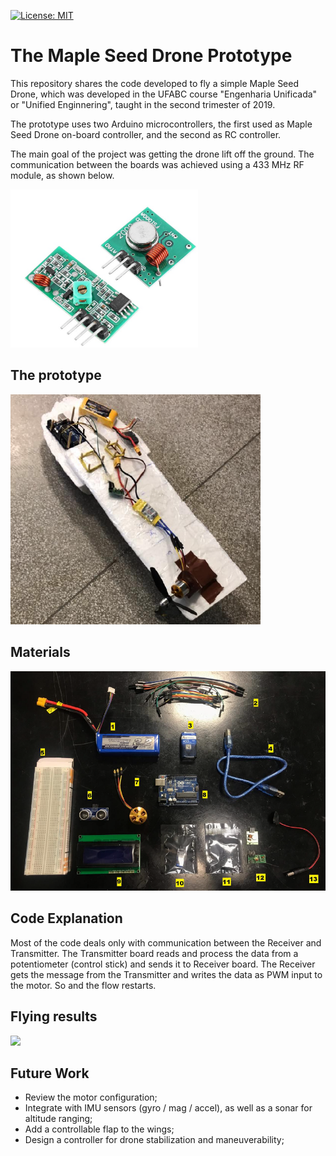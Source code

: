 [![License: MIT](https://img.shields.io/badge/License-MIT-yellow.svg)](https://opensource.org/licenses/MIT)

# The Maple Seed Drone Prototype
This repository shares the code developed to fly a simple Maple Seed Drone,  which was developed in the UFABC course "Engenharia Unificada" or "Unified Enginnering", taught in  the second trimester of 2019.

The prototype uses two Arduino microcontrollers, the first used as Maple Seed Drone on-board controller, and the second as RC controller.

The main goal of the project was getting the drone lift off the ground. The communication between the boards was achieved using a 433 MHz RF module, as shown below.

<img src="docs/rf-module.png" width="300"/>

## The prototype

<img src="docs/maple-seed-drone.png" width="400"/>

## Materials

<img src="docs/drone-materials.png" width="600"/>

## Code Explanation

Most of the code deals only with communication between the Receiver and Transmitter. The Transmitter board reads and process the data from a potentiometer (control stick) and sends it to Receiver board. The Receiver gets the message from the Transmitter and writes the data as PWM input to the motor. So and the flow restarts. 

## Flying results

<img src="docs/monocopter-flight.gif" width="600"/>

## Future Work

- Review the motor configuration;
- Integrate with IMU sensors (gyro / mag / accel), as well as a sonar for altitude ranging;
- Add a controllable flap to the wings;
- Design a controller for drone stabilization and maneuverability;
